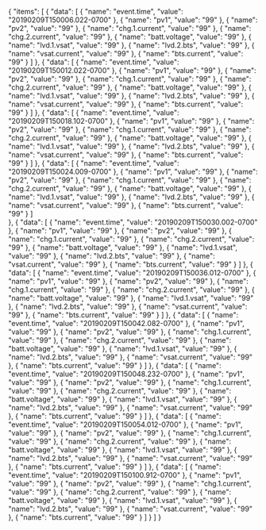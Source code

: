 {
    "items": [
        {
            "data": [
              { "name": "event.time", "value": "20190209T150006.022-0700" },
              { "name": "pv1", "value": "99" },
              { "name": "pv2", "value": "99" },
              { "name": "chg.1.current", "value": "99" },
              { "name": "chg.2.current", "value": "99" },
              { "name": "batt.voltage", "value": "99" },
              { "name": "lvd.1.vsat", "value": "99" },
              { "name": "lvd.2.bts", "value": "99" },
              { "name": "vsat.current", "value": "99" },
              { "name": "bts.current", "value": "99" }
            ]
        },
        {
            "data": [
              { "name": "event.time", "value": "20190209T150012.022-0700" },
              { "name": "pv1", "value": "99" },
              { "name": "pv2", "value": "99" },
              { "name": "chg.1.current", "value": "99" },
              { "name": "chg.2.current", "value": "99" },
              { "name": "batt.voltage", "value": "99" },
              { "name": "lvd.1.vsat", "value": "99" },
              { "name": "lvd.2.bts", "value": "99" },
              { "name": "vsat.current", "value": "99" },
              { "name": "bts.current", "value": "99" }
            ]
        },
        {
            "data": [
              { "name": "event.time", "value": "20190209T150018.102-0700" },
              { "name": "pv1", "value": "99" },
              { "name": "pv2", "value": "99" },
              { "name": "chg.1.current", "value": "99" },
              { "name": "chg.2.current", "value": "99" },
              { "name": "batt.voltage", "value": "99" },
              { "name": "lvd.1.vsat", "value": "99" },
              { "name": "lvd.2.bts", "value": "99" },
              { "name": "vsat.current", "value": "99" },
              { "name": "bts.current", "value": "99" }
            ]
        },
        {
            "data": [
              { "name": "event.time", "value": "20190209T150024.009-0700" },
              { "name": "pv1", "value": "99" },
              { "name": "pv2", "value": "99" },
              { "name": "chg.1.current", "value": "99" },
              { "name": "chg.2.current", "value": "99" },
              { "name": "batt.voltage", "value": "99" },
              { "name": "lvd.1.vsat", "value": "99" },
              { "name": "lvd.2.bts", "value": "99" },
              { "name": "vsat.current", "value": "99" },
              { "name": "bts.current", "value": "99" }
            ]  
          },
        {
            "data": [
              { "name": "event.time", "value": "20190209T150030.002-0700" },
              { "name": "pv1", "value": "99" },
              { "name": "pv2", "value": "99" },
              { "name": "chg.1.current", "value": "99" },
              { "name": "chg.2.current", "value": "99" },
              { "name": "batt.voltage", "value": "99" },
              { "name": "lvd.1.vsat", "value": "99" },
              { "name": "lvd.2.bts", "value": "99" },
              { "name": "vsat.current", "value": "99" },
              { "name": "bts.current", "value": "99" }
            ]
        },
        {
            "data": [
              { "name": "event.time", "value": "20190209T150036.012-0700" },
              { "name": "pv1", "value": "99" },
              { "name": "pv2", "value": "99" },
              { "name": "chg.1.current", "value": "99" },
              { "name": "chg.2.current", "value": "99" },
              { "name": "batt.voltage", "value": "99" },
              { "name": "lvd.1.vsat", "value": "99" },
              { "name": "lvd.2.bts", "value": "99" },
              { "name": "vsat.current", "value": "99" },
              { "name": "bts.current", "value": "99" }
            ]
        },
        {
            "data": [
              { "name": "event.time", "value": "20190209T150042.082-0700" },
              { "name": "pv1", "value": "99" },
              { "name": "pv2", "value": "99" },
              { "name": "chg.1.current", "value": "99" },
              { "name": "chg.2.current", "value": "99" },
              { "name": "batt.voltage", "value": "99" },
              { "name": "lvd.1.vsat", "value": "99" },
              { "name": "lvd.2.bts", "value": "99" },
              { "name": "vsat.current", "value": "99" },
              { "name": "bts.current", "value": "99" }
            ]
        },
        {
            "data": [
              { "name": "event.time", "value": "20190209T150048.232-0700" },
              { "name": "pv1", "value": "99" },
              { "name": "pv2", "value": "99" },
              { "name": "chg.1.current", "value": "99" },
              { "name": "chg.2.current", "value": "99" },
              { "name": "batt.voltage", "value": "99" },
              { "name": "lvd.1.vsat", "value": "99" },
              { "name": "lvd.2.bts", "value": "99" },
              { "name": "vsat.current", "value": "99" },
              { "name": "bts.current", "value": "99" }
            ]
        },
        {
            "data": [
              { "name": "event.time", "value": "20190209T150054.012-0700" },
              { "name": "pv1", "value": "99" },
              { "name": "pv2", "value": "99" },
              { "name": "chg.1.current", "value": "99" },
              { "name": "chg.2.current", "value": "99" },
              { "name": "batt.voltage", "value": "99" },
              { "name": "lvd.1.vsat", "value": "99" },
              { "name": "lvd.2.bts", "value": "99" },
              { "name": "vsat.current", "value": "99" },
              { "name": "bts.current", "value": "99" }
            ]
        },
        {
            "data": [
              { "name": "event.time", "value": "20190209T150100.912-0700" },
              { "name": "pv1", "value": "99" },
              { "name": "pv2", "value": "99" },
              { "name": "chg.1.current", "value": "99" },
              { "name": "chg.2.current", "value": "99" },
              { "name": "batt.voltage", "value": "99" },
              { "name": "lvd.1.vsat", "value": "99" },
              { "name": "lvd.2.bts", "value": "99" },
              { "name": "vsat.current", "value": "99" },
              { "name": "bts.current", "value": "99" }
            ]
        }
    ]
  } 